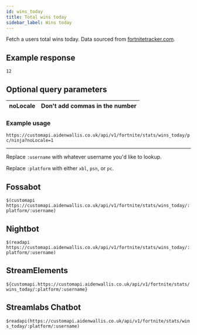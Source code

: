 ```yaml
---
id: wins_today
title: Total wins today
sidebar_label: Wins today
---
```


Fetch a users total wins today. Data sourced from [fortnitetracker.com](https://fortnitetracker.com).

## Example response
```12```

## Optional query parameters
| noLocale | Don't add commas in the number |
|----------|--------------------------------|

### Example usage
```https://customapi.aidenwallis.co.uk/api/v1/fortnite/stats/wins_today/pc/ninja?noLocale=1```

---

Replace `:username` with whatever username you'd like to lookup.

Replace `:platform` with either `xbl`, `psn`, or `pc`.

## Fossabot
```$(customapi https://customapi.aidenwallis.co.uk/api/v1/fortnite/stats/wins_today/:platform/:username)```

## Nightbot
```$(readapi https://customapi.aidenwallis.co.uk/api/v1/fortnite/stats/wins_today/:platform/:username)```

## StreamElements
```${customapi.https://customapi.aidenwallis.co.uk/api/v1/fortnite/stats/wins_today/:platform/:username}```

## Streamlabs Chatbot
```$readapi(https://customapi.aidenwallis.co.uk/api/v1/fortnite/stats/wins_today/:platform/:username)```
